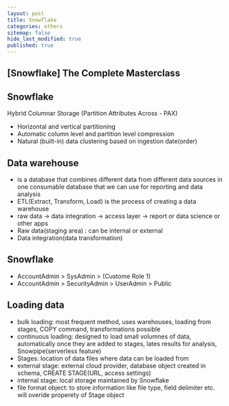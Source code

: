 ```yaml
---
layout: post
title: Snowflake 
categories: others
sitemap: false
hide_last_modified: true
published: true
---
```


## [Snowflake] The Complete Masterclass

## Snowflake
Hybrid Columnar Storage (Partition Attributes Across - PAX)
- Horizontal and vertical partitioning
- Automatic column level and partition level compression
- Natural (built-in) data clustering based on ingestion date(order)

## Data warehouse
- is a database that combines different data from different data sources in one consumable database that we can use for reporting and data analysis
- ETL(Extract, Transform, Load) is the process of creating a data warehouse
- raw data -> data integration -> access layer -> report or data science or other apps
- Raw data(staging area) : can be internal or external
- Data integration(data transformation)

## Snowflake
- AccountAdmin > SysAdmin > (Custome Role 1)
- AccountAdmin > SecurityAdmin > UserAdmin > Public

## Loading data
- bulk loading: most frequent method, uses warehouses, loading from stages, COPY command, transformations possible
- continuous loading: designed to load small volumnes of data, automatically once they are added to stages, lates results for analysis, Snowpipe(serverless feature)
- Stages: location of data files where data can be loaded from
- external stage: external cloud provider, database object created in schema, CREATE STAGE(URL, access settings)
- internal stage: local storage maintained by Snowflake
- file format object: to store information like file type, field delimiter etc. will overide properety of Stage object




